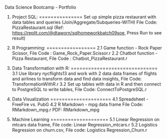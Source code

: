 Data Science Bootcamp - Portfolio

1. Project SQL:
=============== 
Set up simple pizza restaurant with data tables and queries (Join/Aggregate/Subqueries-WITH)
File Code: PizzaRestaurant.sql (Ref: https://replit.com/@dtaworn/sqlhomeworkbatch09soe, Press Run to see result)

2. R Programming:
=================
2.1 Game function - Rock Paper Scissor, File Code : Game_Rock_Paper.Scissor.r
2.2 Chatbot function - Pizza Restaurant, File Code : Chatbot_PizzaRestaurant.r

3. Data Transformation with R:
==============================
3.1 Use library nycflights13 and work with 2 data data frames of flights and airlines to transform data and find data insights, File Code: TransformationWithR.r
3.2 Set up tables with data in R and then connect to PostgreSQL to write tables, File Code: ConnectToPostgreSQL.r

4. Data Visualization
=====================
4.1 Spreadsheet - FreeFire vs. PubG
4.2 R Markdown - mpg data frame
File Code: RMarkdown_mpg.r
PDF: RMarkdown_mpg 

5. Machine Learning
====================
5.1 Linear Regression on mtcars data frame, File code: Linear Regression_mtcars.r
5.2 Logistics Regression on churn.csv, File code: Logistics Regression_Churn.r
